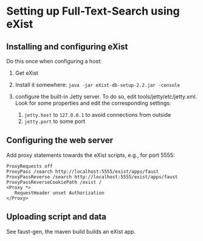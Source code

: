 Setting up Full-Text-Search using eXist
=======================================

Installing and configuring eXist
--------------------------------

Do this once when configuring a host:

1. Get eXist
2. Install it somewhere: `java -jar eXist-db-setup-2.2.jar -console`
3. configure the built-in Jetty server. To do so, edit tools/jetty/etc/jetty.xml. Look for some properties and edit the corresponding settings:

   1. `jetty.host` to `127.0.0.1` to avoid connections from outside
   2. `jetty.port` to some port

Configuring the web server
--------------------------

Add proxy statements towards the eXist scripts, e.g., for port 5555:

```
ProxyRequests off
ProxyPass /search http://localhost:5555/exist/apps/faust
ProxyPassReverse /search http://localhost:5555/exist/apps/faust
ProxyPassReverseCookiePath /exist /
<Proxy *>
   RequestHeader unset Authorization
</Proxy>
```


Uploading script and data
-------------------------

See faust-gen, the maven build builds an eXist app.
